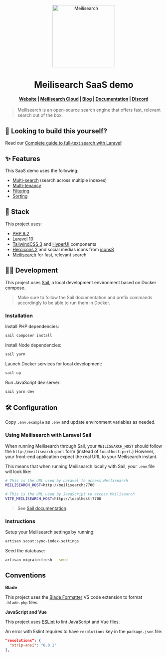 <p align="center">
  <a href="https://www.meilisearch.com/?utm_campaign=saas-demo&utm_source=github&utm_medium=readme" target="_blank">
    <img src="https://github.com/meilisearch/meilisearch/blob/main/assets/logo.svg" alt="Meilisearch" width="200" height="200" />
  </a>
</p>

<h1 align="center">Meilisearch SaaS demo</h1>

<h4 align="center">
  <a href="https://www.meilisearch.com/?utm_campaign=saas-demo&utm_source=github&utm_medium=readme">Website</a> |
  <a href="https://www.meilisearch.com/pricing?utm_campaign=saas-demo&utm_source=github&utm_medium=readme">Meilisearch Cloud</a> |
  <a href="https://blog.meilisearch.com/?utm_campaign=saas-demo&utm_source=github&utm_medium=readme">Blog</a> |
  <a href="https://docs.meilisearch.com/?utm_campaign=saas-demo&utm_source=github&utm_medium=readme">Documentation</a> |
  <a href="https://discord.meilisearch.com/?utm_campaign=saas-demo&utm_source=github&utm_medium=readme">Discord</a>
</h4>

> Meilisearch is an open-source search engine that offers fast, relevant search out of the box.

## 💪 Looking to build this yourself?

Read our [Complete guide to full-text search with Laravel](https://blog.meilisearch.com/laravel-full-text-search/?utm_campaign=saas-demo&utm_source=github&utm_medium=readme)!

## ✨ Features

This SaaS demo uses the following:

- [Multi-search](https://www.meilisearch.com/docs/reference/api/multi_search?utm_campaign=saas-demo&utm_source=github&utm_medium=readme) (search across multiple indexes)
- [Multi-tenancy](https://www.meilisearch.com/docs/learn/security/tenant_tokens?utm_campaign=saas-demo&utm_source=github&utm_medium=readme)
- [Filtering](https://www.meilisearch.com/docs/learn/fine_tuning_results/filtering?utm_campaign=saas-demo&utm_source=github&utm_medium=readme)
- [Sorting](https://www.meilisearch.com/docs/learn/fine_tuning_results/sorting?utm_campaign=saas-demo&utm_source=github&utm_medium=readme)

## 🧰 Stack

This project uses:

- [PHP 8.2](https://www.php.net/)
- [Laravel 10](https://laravel.com/)
- [TailwindCSS 3](https://tailwindcss.com/) and [HyperUI](https://www.hyperui.dev/) components
- [Heroicons 2](https://heroicons.com/) and social medias icons from [icons8](https://icons8.com/icons/collections/EnE9mEHAiX2D)
- [Meilisearch](https://www.meilisearch.com/?utm_campaign=saas-demo&utm_source=github&utm_medium=readme) for fast, relevant search

## 🧑‍💻 Development

This project uses [Sail](https://laravel.com/docs/10.x/sail), a local development environment based on Docker compose.

> Make sure to follow the Sail documentation and prefix commands accordingly to be able to run them in Docker.

### Installation

Install PHP dependencies:

```sh
sail composer install
```

Install Node dependencies:

```sh
sail yarn
```

Launch Docker services for local development:

```sh
sail up
```

Run JavaScript dev server:

```sh
sail yarn dev
```

## 🛠️ Configuration

Copy `.env.example` as `.env` and update environment variables as needed.

### Using Meilisearch with Laravel Sail

When running Meilisearch through Sail, your `MEILISEARCH_HOST` should follow the  `http://meilisearch:port` form (instead of `localhost:port`.) However, your front-end application expect the real URL to your Meilisearch instant.

This means that when running Meilisearch locally with Sail, your `.env` file will look like:

```sh
# This is the URL used by Laravel to access Meilisearch
MEILISEARCH_HOST=http://meilisearch:7700

# This is the URL used by JavaScript to access Meilisearch
VITE_MEILISEARCH_HOST=http://localhost:7700
```

> See [Sail documentation](https://laravel.com/docs/10.x/sail#meilisearch).

### Instructions

Setup your Meilisearch settings by running:

```sh
artisan scout:sync-index-settings
```

Seed the database:

```sh
artisan migrate:fresh --seed
```

## Conventions

**Blade**

This project uses the [Blade Formatter](https://marketplace.visualstudio.com/items?itemName=shufo.vscode-blade-formatter) VS code extension to format `.blade.php` files.

**JavaScript and Vue**

This project uses [ESLint](https://eslint.org/) to lint JavaScript and Vue files.

An error with Eslint requires to have `resolutions` key in the `package.json` file:
```json
"resolutions": {
  "strip-ansi": "6.0.1"
},
```
